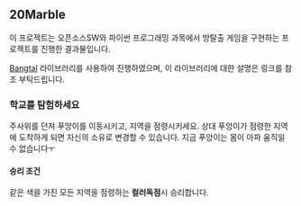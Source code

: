 ## 20Marble
이 프로젝트는 오픈소스SW와 파이썬 프로그래밍 과목에서 방탈출 게임을 구현하는 프로젝트를 진행한 결과물입니다.

[Bangtal](https://cafe.naver.com/bangtal?iframe_url_utf8=%2FArticleRead.nhn%253Fclubid%3D29980462%2526articleid%3D4%2526referrerAllArticles%3Dtrue) 라이브러리를 사용하여 진행하였으며, 이 라이브러리에 대한 설명은 링크를 참조 부탁드립니다.

### 학교를 탐험하세요
주사위를 던져 푸앙이를 이동시키고, 지역을 점령시키세요. 상대 푸앙이가 점령한 지역에 도착하게 되면 자신의 소유로 변경할 수 있습니다.
지금 푸앙이는 몸이 아파 움직일 수 없습니다ㅜ

#### 승리 조건
같은 색을 가진 모든 지역을 점령하는 **컬러독점**시 승리합니다.
